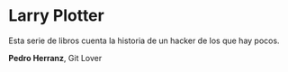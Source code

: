 # Larry Plotter

Esta serie de libros cuenta la historia de un hacker de los que hay pocos.

**Pedro Herranz**, Git Lover
